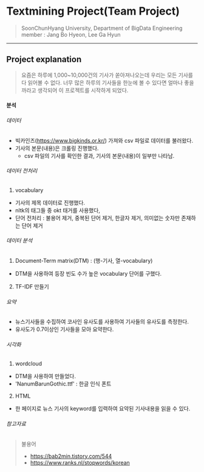 # Textmining Project(Team Project)
>SoonChunHyang University, Department of BigData Engineering
>member : Jang Bo Hyeon, Lee Ga Hyun

--------------------
## Project explanation
>요즘은 하루에 1,000~10,000건의 기사가 쏟아져나오는데 우리는 모든 기사를 다 읽어볼 수 없다. 너무 많은 하루의 기사들을 한눈에 볼 수 있다면 얼마나 좋을까라고 생각되어 이 프로젝트를 시작하게 되었다.


#### 분석
###### 데이터
- 빅카인즈(https://www.bigkinds.or.kr/) 가져와 csv 파일로 데이터를 불러왔다.
- 기사의 본문(내용)은 크롤링 진행했다.
    - csv 파일의 기사를 확인한 결과, 기사의 본문(내용)이 일부만 나타남. 

######  데이터 전처리
1. vocabulary
- 기사의 제목 데이터로 진행했다.
- nltk의 태그들 중 okt 태거를 사용했다,
- 단어 전처리 : 불용어 제거, 중복된 단어 제거, 한글자 제거, 의미없는 숫자만 존재하는 단어 제거
   
######  데이터 분석
1. Document-Term matrix(DTM) : (행-기사, 열-vocabulary)
- DTM을 사용하여 등장 빈도 수가 높은 vocabulary 단어를 구했다.
2. TF-IDF 만들기

######  요약
- 뉴스기사들을 수집하여 코사인 유사도를 사용하여 기사들의 유사도를 측정한다.
- 유사도가 0.7이상인 기사들을 모아 요약한다.  

######   시각화
1. wordcloud
- DTM을 사용하여 만들었다.
- 'NanumBarunGothic.ttf' : 한글 인식 폰트 
2. HTML
- 한 페이지로 뉴스 기사의 keyword를 입력하여 요약된 기사내용을 읽을 수 있다.

######  참고자료
> 불용어
>    - https://bab2min.tistory.com/544
>    - https://www.ranks.nl/stopwords/korean